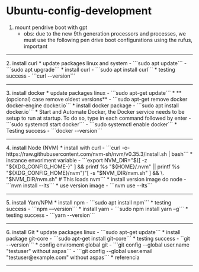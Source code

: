 # Ubuntu-config-development

1. mount pendrive boot with gpt
   * obs: due to the new 9th generation processors and processes, we must use the following pen drive boot configurations using the rufus, important
<hr/>
2. install curl
   * update packages linux and system
     - ```sudo apt update```
     - ```sudo apt upgrade```
   * install curl 
     - ```sudo apt install curl```
   * testing success
     - ```curl --version```
<hr/> 
3. install docker
   * update packages linux
     - ```sudo apt-get update```
   * **(opcional) case remove oldest versions** 
     - ```sudo apt-get remove docker docker-engine docker.io```
   * install docker package
     - ```sudo apt install docker.io```
   * Start and Automate Docker, the Docker service needs to be setup to run at startup. To do so, type in each command followed by enter
     - ```sudo systemctl start docker```
     - ```sudo systemctl enable docker```
   * Testing success
     - ```docker --version```  
<hr/>
4. install Node (NVM)
   * install with curl 
     - ```curl -o- https://raw.githubusercontent.com/nvm-sh/nvm/v0.35.3/install.sh | bash```
   * instance envoriment variable
     - ```export NVM_DIR="$([ -z "${XDG_CONFIG_HOME-}" ] && printf %s "${HOME}/.nvm" || printf %s "${XDG_CONFIG_HOME}/nvm")"[ -s "$NVM_DIR/nvm.sh" ] && \. "$NVM_DIR/nvm.sh" # This loads nvm```
   * install version image do node
     - ```nvm install --lts```
   * use version image
     - ```nvm use --lts```
<hr/>
5. install Yarn/NPM
   * install npm
     - ```sudo apt install npm```
   * testing success
     - ```npm ––version```
   * install yarn 
     - ```sudo npm install yarn –g```
   * testing success
     - ```yarn --version```
<hr/>   
6. install Git
   * update packages linux
      - ```sudo apt-get update```
   * install package git-core
     - ```sudo apt-get install git-core```
   * testing success
     - ``git --version```
   * config enviroment global git 
     - ```git config --global user.name "testuser" without aspas```
     - ```git config --global user.email "testuser@example.com" without aspas```
   * referencia <https://www.liquidweb.com/kb/install-git-ubuntu-16-04-lts/>
<hr/>
